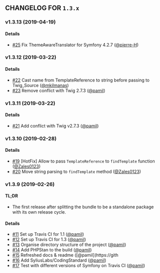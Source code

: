 ## CHANGELOG FOR `1.3.x`

### v1.3.13 (2019-04-19)

#### Details

- [#25](https://github.com/Sylius/SyliusThemeBundle/issues/25) Fix ThemeAwareTranslator for Symfony 4.2.7 ([@pierre-H](https://github.com/pierre-H))

### v1.3.12 (2019-03-22)

#### Details

- [#22](https://github.com/Sylius/SyliusThemeBundle/issues/22) Cast name from TemplateReference to string before passing to Twig_Source ([@mkilmanas](https://github.com/mkilmanas))
- [#23](https://github.com/Sylius/SyliusThemeBundle/issues/23) Remove conflict with Twig 2.7.3 ([@pamil](https://github.com/pamil))

### v1.3.11 (2019-03-22)

#### Details

- [#21](https://github.com/Sylius/SyliusThemeBundle/issues/21) Add conflict with Twig v2.7.3 ([@pamil](https://github.com/pamil))

### v1.3.10 (2019-02-28)

#### Details

- [#19](https://github.com/Sylius/SyliusThemeBundle/issues/19) [HotFix] Allow to pass `TemplateReference` to `findTemplate` function ([@Zales0123](https://github.com/Zales0123))
- [#20](https://github.com/Sylius/SyliusThemeBundle/issues/20) Move string parsing to `findTemplate` method ([@Zales0123](https://github.com/Zales0123))

### v1.3.9 (2019-02-26)

#### TL;DR

- The first release after splitting the bundle to be a standalone package with its own release cycle.

#### Details

- [#11](https://github.com/Sylius/SyliusThemeBundle/issues/11) Set up Travis CI for 1.1 ([@pamil](https://github.com/pamil))
- [#12](https://github.com/Sylius/SyliusThemeBundle/issues/12) Set up Travis CI for 1.3 ([@pamil](https://github.com/pamil))
- [#13](https://github.com/Sylius/SyliusThemeBundle/issues/13) Organise directory structure of the project ([@pamil](https://github.com/pamil))
- [#14](https://github.com/Sylius/SyliusThemeBundle/issues/14) Add PHPStan to the build ([@pamil](https://github.com/pamil))
- [#15](https://github.com/Sylius/SyliusThemeBundle/issues/15) Refreshed docs & readme ([@pamil](https://gith
- [#16](https://github.com/Sylius/SyliusThemeBundle/issues/16) Add SyliusLabs/CodingStandard ([@pamil](https://github.com/pamil))
- [#17](https://github.com/Sylius/SyliusThemeBundle/issues/17) Test with different versions of Symfony on Travis CI ([@pamil](https://github.com/pamil))
